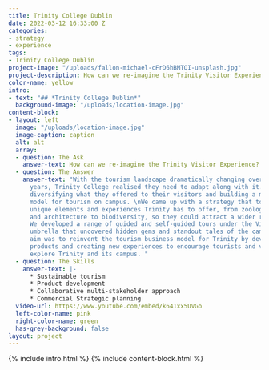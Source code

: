 ```yaml
---
title: Trinity College Dublin
date: 2022-03-12 16:33:00 Z
categories:
- strategy
- experience
tags:
- Trinity College Dublin
project-image: "/uploads/fallon-michael-cFrD6hBMTQI-unsplash.jpg"
project-description: How can we re-imagine the Trinity Visitor Experience?
color-name: yellow
intro:
- text: "## *Trinity College Dublin*"
  background-image: "/uploads/location-image.jpg"
content-block:
- layout: left
  image: "/uploads/location-image.jpg"
  image-caption: caption
  alt: alt
  array:
  - question: The Ask
    answer-text: How can we re-imagine the Trinity Visitor Experience?
  - question: The Answer
    answer-text: "With the tourism landscape dramatically changing over the past few
      years, Trinity College realised they need to adapt along with it. This meant
      diversifying what they offered to their visitors and building a more sustainable
      model for tourism on campus. \nWe came up with a strategy that told all the
      unique elements and experiences Trinity has to offer, from zoology to anatomy
      and architecture to biodiversity, so they could attract a wider range of visitors.
      We developed a range of guided and self-guided tours under the Visit Trinity
      umbrella that uncovered hidden gems and standout tales of the campus. \nOur
      aim was to reinvent the tourism business model for Trinity by developing existing
      products and creating new experiences to encourage tourists and visitors to
      explore Trinity and its campus. "
  - question: The Skills
    answer-text: |-
      * Sustainable tourism
      * Product development
      * Collaborative multi-stakeholder approach
      * Commercial Strategic planning
  video-url: https://www.youtube.com/embed/k641xx5UVGo
  left-color-name: pink
  right-color-name: green
  has-grey-background: false
layout: project
---
```


{% include intro.html %}
{% include content-block.html %}